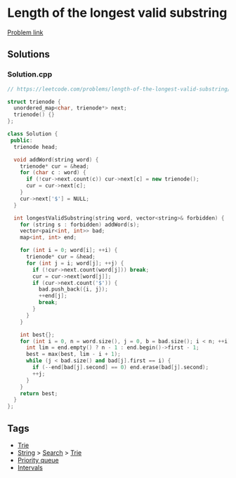# Length of the longest valid substring

[Problem link](https://leetcode.com/problems/length-of-the-longest-valid-substring/)

## Solutions


### Solution.cpp
```cpp
// https://leetcode.com/problems/length-of-the-longest-valid-substring/

struct trienode {
  unordered_map<char, trienode*> next;
  trienode() {}
};

class Solution {
 public:
  trienode head;

  void addWord(string word) {
    trienode* cur = &head;
    for (char c : word) {
      if (!cur->next.count(c)) cur->next[c] = new trienode();
      cur = cur->next[c];
    }
    cur->next['$'] = NULL;
  }

  int longestValidSubstring(string word, vector<string>& forbidden) {
    for (string s : forbidden) addWord(s);
    vector<pair<int, int>> bad;
    map<int, int> end;

    for (int i = 0; word[i]; ++i) {
      trienode* cur = &head;
      for (int j = i; word[j]; ++j) {
        if (!cur->next.count(word[j])) break;
        cur = cur->next[word[j]];
        if (cur->next.count('$')) {
          bad.push_back({i, j});
          ++end[j];
          break;
        }
      }
    }

    int best{};
    for (int i = 0, n = word.size(), j = 0, b = bad.size(); i < n; ++i) {
      int lim = end.empty() ? n - 1 : end.begin()->first - 1;
      best = max(best, lim - i + 1);
      while (j < bad.size() and bad[j].first == i) {
        if (--end[bad[j].second] == 0) end.erase(bad[j].second);
        ++j;
      }
    }
    return best;
  }
};
```
## Tags

* [Trie](/Collections/trie.md#trie)
* [String](/Collections/string.md#string) > [Search](/Collections/string.md#search) > [Trie](/Collections/string.md#trie)
* [Priority queue](/Collections/priority-queue.md#priority-queue)
* [Intervals](/Collections/intervals.md#intervals)
